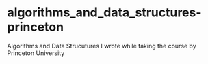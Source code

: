# algorithms_and_data_structures-princeton
Algorithms and Data Strucutures I wrote while taking the course by Princeton University
